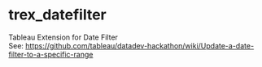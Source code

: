 # trex_datefilter
Tableau Extension for Date Filter
<br>See: https://github.com/tableau/datadev-hackathon/wiki/Update-a-date-filter-to-a-specific-range
